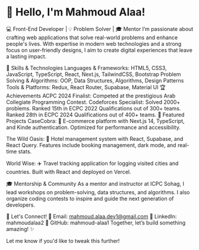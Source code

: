 # 👋 Hello, I'm Mahmoud Alaa!
💻 Front-End Developer | 💡 Problem Solver | 🎓 Mentor
I’m passionate about crafting web applications that solve real-world problems and enhance people's lives. With expertise in modern web technologies and a strong focus on user-friendly designs, I aim to create digital experiences that leave a lasting impact.

🚀 Skills & Technologies
Languages & Frameworks: HTML5, CSS3, JavaScript, TypeScript, React, Next.js, TailwindCSS, Bootstrap
Problem Solving & Algorithms: OOP, Data Structures, Algorithms, Design Patterns
Tools & Platforms: Redux, React Router, Supabase, Material UI
🏆 Achievements
ACPC 2024 Finalist: Competed at the prestigious Arab Collegiate Programming Contest.
Codeforces Specialist: Solved 2000+ problems.
Ranked 15th in ECPC 2022 Qualifications out of 300+ teams.
Ranked 28th in ECPC 2024 Qualifications out of 400+ teams.
📂 Featured Projects
CaseCobra:
🛒 E-commerce platform with Next.js 14, TypeScript, and Kinde authentication. Optimized for performance and accessibility.

The Wild Oasis:
🏨 Hotel management system with React, Supabase, and React Query. Features include booking management, dark mode, and real-time stats.

World Wise:
✈️ Travel tracking application for logging visited cities and countries. Built with React and deployed on Vercel.

🎓 Mentorship & Community
As a mentor and instructor at ICPC Sohag, I lead workshops on problem-solving, data structures, and algorithms. I also organize coding contests to inspire and guide the next generation of developers.

🌟 Let's Connect!
📧 Email: mahmoud.alaa.dev1@gmail.com
💼 LinkedIn: mahmoudalaa2
🐙 GitHub: mahmoud-alaa1
Together, let’s build something amazing! ✨

Let me know if you'd like to tweak this further!







